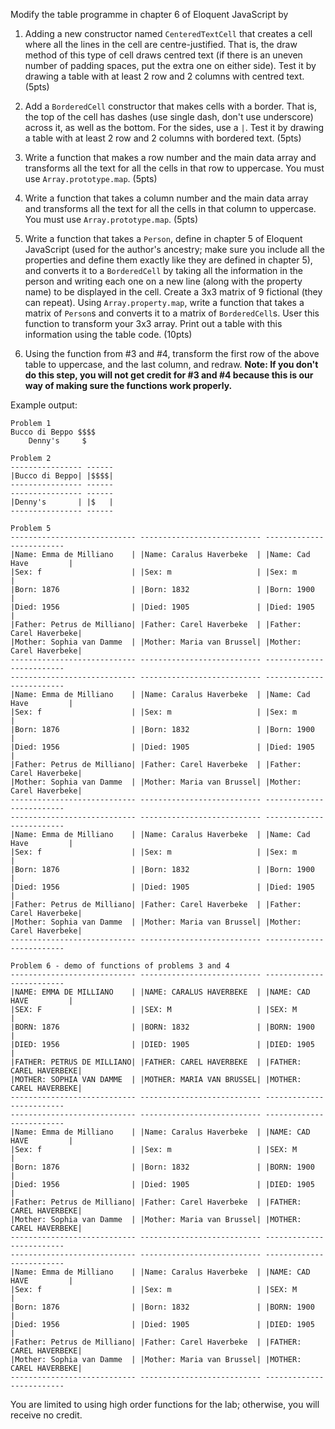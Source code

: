 Modify the table programme in chapter 6 of Eloquent JavaScript by

1. Adding a new constructor named `CenteredTextCell` that creates a cell where all the lines in the cell are centre-justified. That is, the draw method of this type of cell draws centred text (if there is an uneven number of padding spaces, put the extra one on either side). Test it by drawing a table with at least 2 row and 2 columns with centred text. (5pts)

2. Add a `BorderedCell` constructor that makes cells with a border. That is, the top of the cell has dashes (use single dash, don't use underscore) across it, as well as the bottom. For the sides, use a `|`. Test it by drawing a table with at least 2 row and 2 columns with bordered text. (5pts)

3. Write a function that makes a row number and the main data array and transforms all the text for all the cells in that row to uppercase. You must use `Array.prototype.map`. (5pts)

4. Write a function that takes a column number and the main data array and transforms all the text for all the cells in that column to uppercase. You must use `Array.prototype.map`. (5pts)

5. Write a function that takes a `Person`, define in chapter 5 of Eloquent JavaScript (used for the author's ancestry; make sure you include all the properties and define them exactly like they are defined in chapter 5), and converts it to a `BorderedCell` by taking all the information in the person and writing each one on a new line (along with the property name) to be displayed in the cell. Create a 3x3 matrix of 9 fictional (they can repeat). Using `Array.property.map`, write a function that takes a matrix of `Person`s and converts it to a matrix of `BorderedCell`s. User this function to transform your 3x3 array. Print out a table with this information using the table code. (10pts)

6. Using the function from #3 and #4, transform the first row of the above table to uppercase, and the last column, and redraw. __Note: If you don't do this step, you will not get credit for #3 and #4 because this is our way of making sure the functions work properly.__

Example output:

    Problem 1
    Bucco di Beppo $$$$
        Denny's     $

    Problem 2
    ---------------- ------
    |Bucco di Beppo| |$$$$|
    ---------------- ------
    ---------------- ------
    |Denny's       | |$   |
    ---------------- ------

    Problem 5
    ---------------------------- --------------------------- -------------------------
    |Name: Emma de Milliano    | |Name: Caralus Haverbeke  | |Name: Cad Have         |
    |Sex: f                    | |Sex: m                   | |Sex: m                 |
    |Born: 1876                | |Born: 1832               | |Born: 1900             |
    |Died: 1956                | |Died: 1905               | |Died: 1905             |
    |Father: Petrus de Milliano| |Father: Carel Haverbeke  | |Father: Carel Haverbeke|
    |Mother: Sophia van Damme  | |Mother: Maria van Brussel| |Mother: Carel Haverbeke|
    ---------------------------- --------------------------- -------------------------
    ---------------------------- --------------------------- -------------------------
    |Name: Emma de Milliano    | |Name: Caralus Haverbeke  | |Name: Cad Have         |
    |Sex: f                    | |Sex: m                   | |Sex: m                 |
    |Born: 1876                | |Born: 1832               | |Born: 1900             |
    |Died: 1956                | |Died: 1905               | |Died: 1905             |
    |Father: Petrus de Milliano| |Father: Carel Haverbeke  | |Father: Carel Haverbeke|
    |Mother: Sophia van Damme  | |Mother: Maria van Brussel| |Mother: Carel Haverbeke|
    ---------------------------- --------------------------- -------------------------
    ---------------------------- --------------------------- -------------------------
    |Name: Emma de Milliano    | |Name: Caralus Haverbeke  | |Name: Cad Have         |
    |Sex: f                    | |Sex: m                   | |Sex: m                 |
    |Born: 1876                | |Born: 1832               | |Born: 1900             |
    |Died: 1956                | |Died: 1905               | |Died: 1905             |
    |Father: Petrus de Milliano| |Father: Carel Haverbeke  | |Father: Carel Haverbeke|
    |Mother: Sophia van Damme  | |Mother: Maria van Brussel| |Mother: Carel Haverbeke|
    ---------------------------- --------------------------- -------------------------

    Problem 6 - demo of functions of problems 3 and 4
    ---------------------------- --------------------------- -------------------------
    |NAME: EMMA DE MILLIANO    | |NAME: CARALUS HAVERBEKE  | |NAME: CAD HAVE         |
    |SEX: F                    | |SEX: M                   | |SEX: M                 |
    |BORN: 1876                | |BORN: 1832               | |BORN: 1900             |
    |DIED: 1956                | |DIED: 1905               | |DIED: 1905             |
    |FATHER: PETRUS DE MILLIANO| |FATHER: CAREL HAVERBEKE  | |FATHER: CAREL HAVERBEKE|
    |MOTHER: SOPHIA VAN DAMME  | |MOTHER: MARIA VAN BRUSSEL| |MOTHER: CAREL HAVERBEKE|
    ---------------------------- --------------------------- -------------------------
    ---------------------------- --------------------------- -------------------------
    |Name: Emma de Milliano    | |Name: Caralus Haverbeke  | |NAME: CAD HAVE         |
    |Sex: f                    | |Sex: m                   | |SEX: M                 |
    |Born: 1876                | |Born: 1832               | |BORN: 1900             |
    |Died: 1956                | |Died: 1905               | |DIED: 1905             |
    |Father: Petrus de Milliano| |Father: Carel Haverbeke  | |FATHER: CAREL HAVERBEKE|
    |Mother: Sophia van Damme  | |Mother: Maria van Brussel| |MOTHER: CAREL HAVERBEKE|
    ---------------------------- --------------------------- -------------------------
    ---------------------------- --------------------------- -------------------------
    |Name: Emma de Milliano    | |Name: Caralus Haverbeke  | |NAME: CAD HAVE         |
    |Sex: f                    | |Sex: m                   | |SEX: M                 |
    |Born: 1876                | |Born: 1832               | |BORN: 1900             |
    |Died: 1956                | |Died: 1905               | |DIED: 1905             |
    |Father: Petrus de Milliano| |Father: Carel Haverbeke  | |FATHER: CAREL HAVERBEKE|
    |Mother: Sophia van Damme  | |Mother: Maria van Brussel| |MOTHER: CAREL HAVERBEKE|
    ---------------------------- --------------------------- -------------------------

You are limited to using high order functions for the lab; otherwise, you will receive no credit.